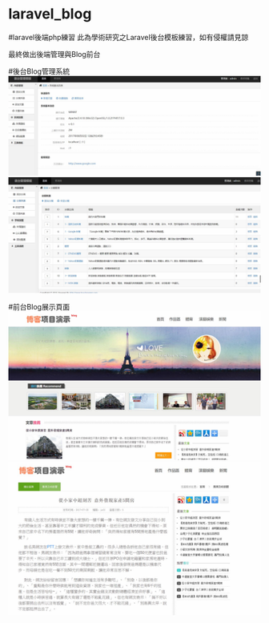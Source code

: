 # laravel_blog

#laravel後端php練習
  此為學術研究之Laravel後台模板練習，如有侵權請見諒
  
最終做出後端管理與Blog前台

#後台Blog管理系統
![image](https://raw.githubusercontent.com/a232152000/laravel_blog/ff256f93e0612e0bd08c680020b9f87d63716eb2/admin1.JPG)
![image](https://raw.githubusercontent.com/a232152000/laravel_blog/ff256f93e0612e0bd08c680020b9f87d63716eb2/admin2.JPG)

#前台Blog展示頁面
![image](https://raw.githubusercontent.com/a232152000/laravel_blog/ff256f93e0612e0bd08c680020b9f87d63716eb2/index1.JPG)
![image](https://raw.githubusercontent.com/a232152000/laravel_blog/ff256f93e0612e0bd08c680020b9f87d63716eb2/index2.JPG)
